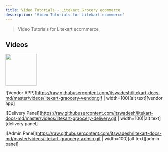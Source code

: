 ```yaml
---
title: Video Tutorials - Litekart Grocery ecommerce
description: 'Video Tutorials for Litekart ecommerce'
---
```


> Video Tutorials for Litekart ecommerce

<!-- |                                                                                                                              |                                                                                                                        |                                                                                                                              |
| ---------------------------------------------------------------------------------------------------------------------------- | ---------------------------------------------------------------------------------------------------------------------- | ---------------------------------------------------------------------------------------------------------------------------- |
| ![Store Front](https://raw.githubusercontent.com/itswadesh/litekart-docs-md/master/videos/litekart-graocery-store-front.gif) | ![Vendor APP](https://raw.githubusercontent.com/itswadesh/litekart-docs-md/master/videos/litekart-graocery-vendor.gif) | ![Delivery Panel](https://raw.githubusercontent.com/itswadesh/litekart-docs-md/master/videos/litekart-graocery-delivery.gif) |  |
| ![Admin Panel](https://raw.githubusercontent.com/itswadesh/litekart-docs-md/master/videos/litekart-graocery-admin.gif)       |
|                                                                                                                              |                                                                                                                        |                                                                                                                              | -->

## Videos

<img src="https://raw.githubusercontent.com/itswadesh/litekart-docs-md/master/videos/litekart-graocery-store-front.gif" width="100">

![Vendor APP](https://raw.githubusercontent.com/itswadesh/litekart-docs-md/master/videos/litekart-graocery-vendor.gif | width=100)[alt text][vendor app]

![Delivery Panel](https://raw.githubusercontent.com/itswadesh/litekart-docs-md/master/videos/litekart-graocery-delivery.gif | width=100)[alt text][delivery panel]

![Admin Panel](https://raw.githubusercontent.com/itswadesh/litekart-docs-md/master/videos/litekart-graocery-admin.gif | width=100)[alt text][admin panel]
